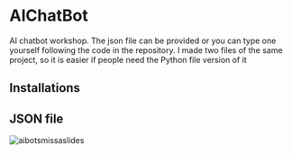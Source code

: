 # AIChatBot
AI chatbot workshop. The json file can be provided or you can type one yourself following the code in the repository. I made two files of the same project, so it is easier if people need the Python file version of it
## Installations 



## JSON file
![aibotsmissaslides](https://github.com/FrancoRamirezz/AIChatBot/assets/96508706/0c0a2dff-1d15-4207-995d-788f82496785)

